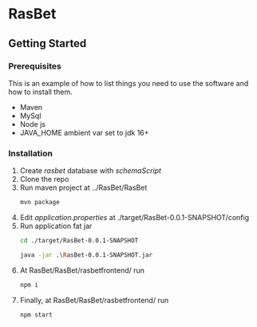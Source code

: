 # RasBet

<!-- GETTING STARTED -->
## Getting Started

### Prerequisites

This is an example of how to list things you need to use the software and how to install them.
* Maven
* MySql
* Node js
* JAVA_HOME ambient var set to jdk 16+

### Installation

1. Create *rasbet* database with *schemaScript*
2. Clone the repo
3. Run maven project at ../RasBet/RasBet
   ```sh
   mvn package
   ```
4. Edit *application.properties* at ./target/RasBet-0.0.1-SNAPSHOT/config
5. Run application fat jar
   ```sh
   cd ./target/RasBet-0.0.1-SNAPSHOT
   ```
   ```sh
   java -jar .\RasBet-0.0.1-SNAPSHOT.jar
   ```
6. At RasBet/RasBet/rasbetfrontend/ run
   ```sh
   npm i
   ```
7. Finally, at RasBet/RasBet/rasbetfrontend/ run
   ```sh
   npm start
   ```
